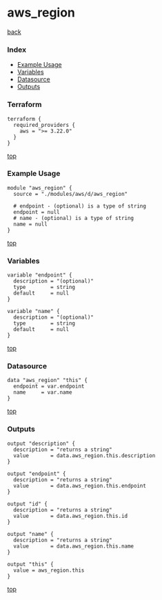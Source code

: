# aws_region

[back](../aws.md)

### Index

- [Example Usage](#example-usage)
- [Variables](#variables)
- [Datasource](#datasource)
- [Outputs](#outputs)

### Terraform

```hcl
terraform {
  required_providers {
    aws = ">= 3.22.0"
  }
}
```

[top](#index)

### Example Usage

```hcl
module "aws_region" {
  source = "./modules/aws/d/aws_region"

  # endpoint - (optional) is a type of string
  endpoint = null
  # name - (optional) is a type of string
  name = null
}
```

[top](#index)

### Variables

```hcl
variable "endpoint" {
  description = "(optional)"
  type        = string
  default     = null
}

variable "name" {
  description = "(optional)"
  type        = string
  default     = null
}
```

[top](#index)

### Datasource

```hcl
data "aws_region" "this" {
  endpoint = var.endpoint
  name     = var.name
}
```

[top](#index)

### Outputs

```hcl
output "description" {
  description = "returns a string"
  value       = data.aws_region.this.description
}

output "endpoint" {
  description = "returns a string"
  value       = data.aws_region.this.endpoint
}

output "id" {
  description = "returns a string"
  value       = data.aws_region.this.id
}

output "name" {
  description = "returns a string"
  value       = data.aws_region.this.name
}

output "this" {
  value = aws_region.this
}
```

[top](#index)